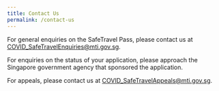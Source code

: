 ```yaml
---
title: Contact Us
permalink: /contact-us
---
```


For general enquiries on the SafeTravel Pass, please contact us at <COVID_SafeTravelEnquiries@mti.gov.sg>.

For enquiries on the status of your application, please approach the Singapore government agency that sponsored the application.

For appeals, please contact us at <COVID_SafeTravelAppeals@mti.gov.sg>.
